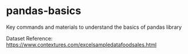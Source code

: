 # pandas-basics
Key commands and materials to understand the basics of pandas library

Dataset Reference: https://www.contextures.com/excelsampledatafoodsales.html
